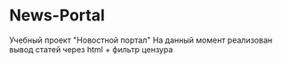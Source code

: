 # News-Portal
Учебный проект "Новостной портал"
На данный момент реализован вывод статей через html + фильтр цензура
